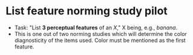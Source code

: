 # List feature norming study pilot 

- Task: "List **3 perceptual features** of an *X*," X being, e.g., *banana*.
- This is one out of two norming studies which will determine the color diagnosticity of the items used. Color must be mentioned as the first feature.